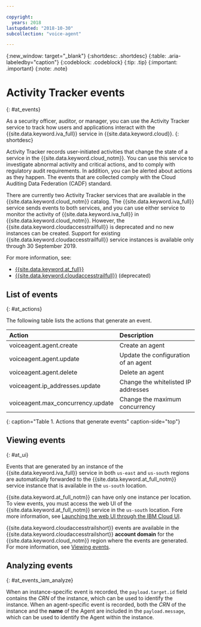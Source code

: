 ```yaml
---

copyright:
  years: 2018
lastupdated: "2018-10-30"
subcollection: "voice-agent"

---
```


{:new_window: target="_blank"}
{:shortdesc: .shortdesc}
{:table: .aria-labeledby="caption"}
{:codeblock: .codeblock}
{:tip: .tip}
{:important: .important}
{:note: .note}

# Activity Tracker events
{: #at_events}

As a security officer, auditor, or manager, you can use the Activity Tracker service to track how users and applications interact with the {{site.data.keyword.iva_full}} service in {{site.data.keyword.cloud}}.
{: shortdesc}

Activity Tracker records user-initiated activities that change the state of a service in the {{site.data.keyword.cloud_notm}}. You can use this service to investigate abnormal activity and critical actions, and to comply with regulatory audit requirements. In addition, you can be alerted about actions as they happen. The events that are collected comply with the Cloud Auditing Data Federation (CADF) standard. 

There are currently two Activity Tracker services that are available in the {{site.data.keyword.cloud_notm}} catalog. The {{site.data.keyword.iva_full}} service sends events to both services, and you can use either service to monitor the activity of {{site.data.keyword.iva_full}} in {{site.data.keyword.cloud_notm}}. However, the {{site.data.keyword.cloudaccesstrailfull}} is deprecated and no new instances can be created. Support for existing {{site.data.keyword.cloudaccesstrailfull}} service instances is available only through 30 September 2019.

For more information, see:
* [{{site.data.keyword.at_full}}](/docs/Activity-Tracker-with-LogDNA?topic=logdnaat-getting-started#getting-started)
* [{{site.data.keyword.cloudaccesstrailfull}}](/docs/cloud-activity-tracker?topic=cloud-activity-tracker-getting-started) (deprecated)

## List of events
{: #at_actions}

The following table lists the actions that generate an event.

| Action             | Description      | 
|:-------------------|:-----------------|
| voiceagent.agent.create | Create an agent |
| voiceagent.agent.update | Update the configuration of an agent |
| voiceagent.agent.delete | Delete an agent |
| voiceagent.ip_addresses.update | Change the whitelisted IP addresses |
| voiceagent.max_concurrency.update | Change the maximum concurrency |

{: caption="Table 1. Actions that generate events" caption-side="top"}

## Viewing events
{: #at_ui}

Events that are generated by an instance of the {{site.data.keyword.iva_full}} service in both `us-east` and `us-south` regions are automatically forwarded to the {{site.data.keyword.at_full_notm}} service instance that is available in the `us-south` location.

{{site.data.keyword.at_full_notm}} can have only one instance per location. To view events, you must access the web UI of the {{site.data.keyword.at_full_notm}} service in the `us-south` location. Fore more information, see [Launching the web UI through the IBM Cloud UI](/docs/Activity-Tracker-with-LogDNA?topic=logdnaat-launch#launch_step2).

{{site.data.keyword.cloudaccesstrailshort}} events are available in the {{site.data.keyword.cloudaccesstrailshort}} **account domain** for the {{site.data.keyword.cloud_notm}} region where the events are generated. For more information, see [Viewing events](/docs/cloud-activity-tracker/how-to/manage-events-ui?topic=cloud-activity-tracker-getting-started#gs_step4).

## Analyzing events
{: #at_events_iam_analyze}

When an instance-specific event is recorded, the `payload.target.id` field contains the *CRN* of the instance, which can be used to identify the instance. When an agent-specific event is recorded, both the *CRN* of the instance and the **name** of the Agent are included in the `payload.message`, which can be used to identify the Agent within the instance.
